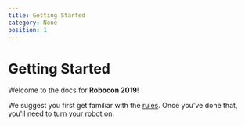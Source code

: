 ```yaml
---
title: Getting Started
category: None
position: 1
---
```

# Getting Started

Welcome to the docs for **Robocon 2019**!

We suggest you first get familiar with the [rules](/rules.md). Once you've done that, you'll need to [turn your robot on](/turning-everything-on.html).


